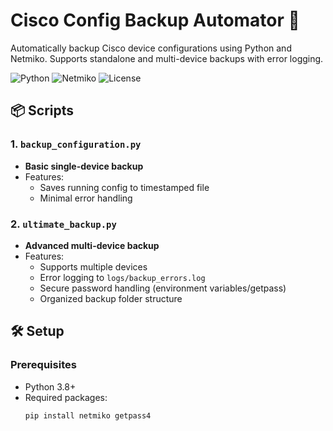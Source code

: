 # Cisco Config Backup Automator 🚀

Automatically backup Cisco device configurations using Python and Netmiko. Supports standalone and multi-device backups with error logging.

![Python](https://img.shields.io/badge/Python-3.8%2B-blue)
![Netmiko](https://img.shields.io/badge/Netmiko-4.1.2-green)
![License](https://img.shields.io/badge/License-MIT-orange)

## 📦 Scripts

### 1. `backup_configuration.py`
- **Basic single-device backup**
- Features:
  - Saves running config to timestamped file
  - Minimal error handling

### 2. `ultimate_backup.py`
- **Advanced multi-device backup**
- Features:
  - Supports multiple devices
  - Error logging to `logs/backup_errors.log`
  - Secure password handling (environment variables/getpass)
  - Organized backup folder structure

## 🛠 Setup

### Prerequisites
- Python 3.8+
- Required packages:
  ```bash
  pip install netmiko getpass4
